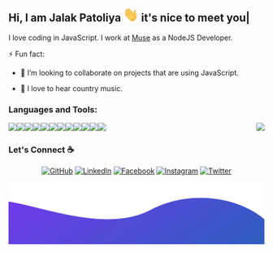 <!--
**jalakpatoliya/jalakpatoliya** is a ✨ _special_ ✨ repository because its `README.md` (this file) appears on your GitHub profile.

Here are some ideas to get you started:

- 🔭 I’m currently working on ...
- 🌱 I’m currently learning ...
- 👯 I’m looking to collaborate on ...
- 🤔 I’m looking for help with ...
- 💬 Ask me about ...
- 📫 How to reach me: ...
- 😄 Pronouns: ...
- ⚡ Fun fact: ...
-->
## Hi, I am Jalak Patoliya <img src="https://raw.githubusercontent.com/ABSphreak/ABSphreak/master/gifs/Hi.gif" width="30px"> it's nice to meet you|

I love coding in JavaScript. I work at [Muse](https://in.musewearables.com/) as a NodeJS Developer.

⚡ Fun fact:
- 👯 I’m looking to collaborate on projects that are using JavaScript.
<!-- - 🌱 I’m currently learning JavaScript and mathematics required for ML and Data Science.
- :pencil2: I Write blogs on dev.to on free days. -->
- :musical_note: I love to hear country music.

### Languages and Tools:


<img align="left" src="https://img.icons8.com/color/96/000000/nodejs.png"/>
<img align="left" src="https://img.icons8.com/nolan/96/javascript.png"/>
<img align="left" src="https://img.icons8.com/bubbles/100/000000/react.png"/>
<img align="left" src="https://img.icons8.com/color/96/000000/redux.png"/>
<img align="left" src="https://img.icons8.com/color/96/000000/mongodb.png"/>
<img align="left" src="https://img.icons8.com/color/96/000000/postgreesql.png"/>
<img align="left" src="https://img.icons8.com/color/96/000000/amazon-web-services.png"/>

<img  align="right" src="https://img.icons8.com/color/96/000000/amazon-s3.png"/>
<img align="left" src="https://img.icons8.com/color/96/000000/nginx.png"/>
<img align="left" src="https://img.icons8.com/bubbles/100/000000/github.png"/>
<img align="left" src="https://img.icons8.com/color/96/4a90e2/html-5.png"/>
<img align="left" src="https://img.icons8.com/color/96/4a90e2/css3.png"/>
<img src="https://img.icons8.com/color/96/4a90e2/visual-studio-code-insides.png"/>
</br>

### Let's Connect :coffee:
<p align="center">
	<a href="https://github.com/jalakpatoliya"><img src="https://img.icons8.com/bubbles/100/000000/github.png" alt="GitHub"/></a>
	<a href="https://www.linkedin.com/in/jalak-patoliya-66722410b/"><img src="https://img.icons8.com/bubbles/100/000000/linkedin.png" alt="LinkedIn"/></a>
	<a href="https://www.facebook.com/jalak.patolia/"><img src="https://img.icons8.com/bubbles/100/000000/facebook-new.png" alt="Facebook"/></a>
	<a href="https://www.instagram.com/jalak_patoliya/"><img src="https://img.icons8.com/bubbles/100/000000/instagram.png" alt="Instagram"/></a>
	<a href="https://twitter.com/JalakPatolia"><img src="https://img.icons8.com/bubbles/100/000000/twitter.png" alt="Twitter"/></a>
</p>

![alt text](./images/bottom.svg)


